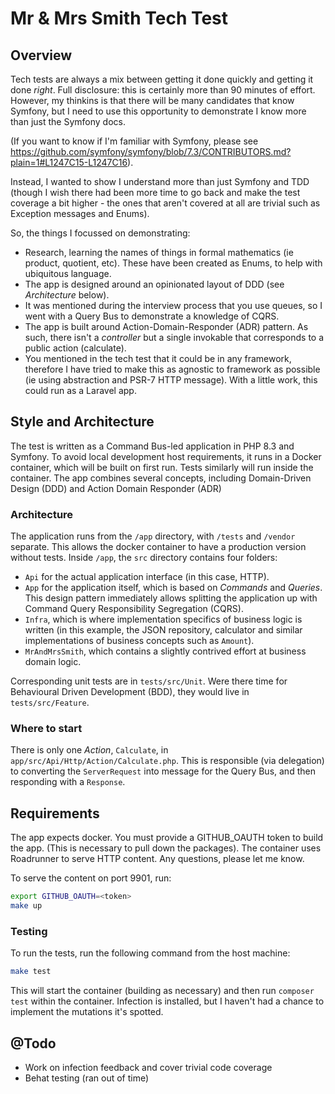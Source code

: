 # Mr & Mrs Smith Tech Test

## Overview

Tech tests are always a mix between getting it done quickly and getting it done _right_. Full disclosure: this is certainly more than 90 minutes of effort. However, my thinkins is that there will be many candidates that know Symfony, but I need to use this opportunity to demonstrate I know more than just the Symfony docs.

(If you want to know if I'm familiar with Symfony, please see https://github.com/symfony/symfony/blob/7.3/CONTRIBUTORS.md?plain=1#L1247C15-L1247C16).

Instead, I wanted to show I understand more than just Symfony and TDD (though I wish there had been more time to go back and make the test coverage a bit higher - the ones that aren't covered at all are trivial such as Exception messages and Enums).

So, the things I focussed on demonstrating:

* Research, learning the names of things in formal mathematics (ie product, quotient, etc). These have been created as Enums, to help with ubiquitous language.
* The app is designed around an opinionated layout of DDD (see _Architecture_ below).
* It was mentioned during the interview process that you use queues, so I went with a Query Bus to demonstrate a knowledge of CQRS.
* The app is built around Action-Domain-Responder (ADR) pattern. As such, there isn't a _controller_ but a single invokable that corresponds to a public action (calculate).
* You mentioned in the tech test that it could be in any framework, therefore I have tried to make this as agnostic to framework as possible (ie using abstraction and PSR-7 HTTP message). With a little work, this could run as a Laravel app.

## Style and Architecture

The test is written as a Command Bus-led application in PHP 8.3 and Symfony. To avoid local development host requirements, it runs in a Docker container, which will be built on first run. Tests similarly will run inside the container. The app combines several concepts, including Domain-Driven Design (DDD) and Action Domain Responder (ADR)

### Architecture

The application runs from the `/app` directory, with `/tests` and `/vendor` separate. This allows the docker container to have a production version without tests. Inside `/app`, the `src` directory contains four folders:

* `Api` for the actual application interface (in this case, HTTP).
* `App` for the application itself, which is based on *Commands* and *Queries*. This design pattern immediately allows splitting the application up with Command Query Responsibility Segregation (CQRS).
* `Infra`, which is where implementation specifics of business logic is written (in this example, the JSON repository, calculator and similar implementations of business concepts such as `Amount`).
* `MrAndMrsSmith`, which contains a slightly contrived effort at business domain logic.

Corresponding unit tests are in `tests/src/Unit`. Were there time for Behavioural Driven Development (BDD), they would live in `tests/src/Feature`.

### Where to start

There is only one _Action_, `Calculate`, in `app/src/Api/Http/Action/Calculate.php`. This is responsible (via delegation) to converting the `ServerRequest` into message for the Query Bus, and then responding with a `Response`. 

## Requirements

The app expects docker. You must provide a GITHUB_OAUTH token to build the app. (This is necessary to pull down the packages). The container uses Roadrunner to serve HTTP content.
Any questions, please let me know.

To serve the content on port 9901, run:

```bash
export GITHUB_OAUTH=<token>
make up
```

### Testing

To run the tests, run the following command from the host machine:

```bash
make test
```

This will start the container (building as necessary) and then run `composer test` within the container.
Infection is installed, but I haven't had a chance to implement the mutations it's spotted.


## @Todo

* Work on infection feedback and cover trivial code coverage
* Behat testing (ran out of time)
